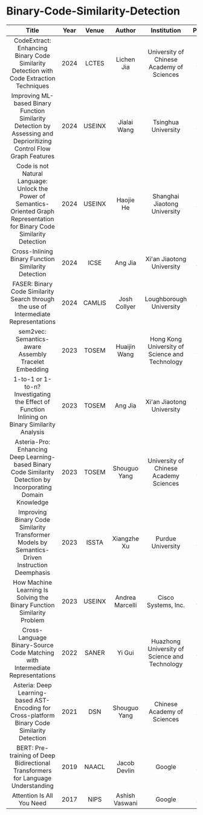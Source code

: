 # Binary-Code-Similarity-Detection
| Title | Year | Venue | Author | Institution | Paper | Markdown | Github | 
|:-----:|:----:|:-----:|:------:|:-----------:|:--------:|:-----:|:------:|
| CodeExtract: Enhancing Binary Code Similarity Detection with Code Extraction Techniques | 2024 | LCTES | Lichen Jia | University of Chinese Academy of Sciences | [link](https://dl.acm.org/doi/10.1145/3652032.3657572#) | [link](https://github.com/LindsayZheng/Binary-Code-Similarity-Detection/blob/main/md/2024_LCTES_CodeExtract%3A%20Enhancing%20Binary%20Code%20Similarity%20Detection%20with%20Code%20Extraction%20Techniques.md) |   | 
| Improving ML-based Binary Function Similarity Detection by Assessing and Deprioritizing Control Flow Graph Features | 2024 | USEINX | Jialai Wang | Tsinghua University | [link](https://www.usenix.org/system/files/usenixsecurity24-wang-jialai.pdf) | [link](https://github.com/LeoF1tz/Binary-Code-Similarity-Detection/blob/main/md/2024_USENIX_Improving_ML-based_Binary_Function_Similarity_Detection_by.md) |   |
| Code is not Natural Language: Unlock the Power of Semantics-Oriented Graph Representation for Binary Code Similarity Detection | 2024 | USEINX | Haojie He | Shanghai Jiaotong University | [link](https://www.usenix.org/system/files/sec24summer-prepub-346-he.pdf) | [link](https://github.com/LeoF1tz/Binary-Code-Similarity-Detection/blob/main/md/2024_USEINX_Code%20is%20not%20Natural%20Language%3A%20Unlock%20the%20Power%20of%20Semantics-Oriented%20Graph%20Representation%20for%20Binary%20Code%20Similarity%20Detection.md) | [link](https://github.com/NSSL-SJTU/HermesSim) |
| Cross-Inlining Binary Function Similarity Detection | 2024 | ICSE | Ang Jia | Xi'an Jiaotong University | [link](https://dl.acm.org/doi/abs/10.1145/3597503.3639080) | [link](https://github.com/LeoF1tz/Binary-Code-Similarity-Detection/blob/main/md/2024_ICSE_Cross-Inlining%20Binary%20Function%20Similarity%20Detection.md) | [link](https://github.com/island255/cross-inlining_binary_function_similarity) |
| FASER: Binary Code Similarity Search through the use of Intermediate Representations | 2024 | CAMLIS | Josh Collyer | Loughborough University | [link](https://arxiv.org/pdf/2310.03605.pdf) | [link](https://github.com/LeoF1tz/Binary-Code-Similarity-Detection/blob/main/md/2024_CAMLIS_FASER%3A%20Binary%20Code%20Similarity%20Search%20through%20the%20%20use%20of%20Intermediate%20Representations.md) | [link](https://github.com/br0kej/FASER) |
| sem2vec: Semantics-aware Assembly Tracelet Embedding | 2023 | TOSEM | Huaijin Wang | Hong Kong University of Science and Technology | [link](https://dl.acm.org/doi/10.1145/3569933) | [link](https://github.com/LindsayZheng/Binary-Code-Similarity-Detection/blob/main/md/2023_TOSEM_sem2vec%3A%20Semantics-aware%20Assembly%20Tracelet%20Embedding.md) |   |
| 1-to-1 or 1-to-n? Investigating the Effect of Function Inlining on Binary Similarity Analysis | 2023 | TOSEM | Ang Jia | Xi'an Jiaotong University | [link](https://dl.acm.org/doi/10.1145/3561385) | [link](https://github.com/LeoF1tz/Binary-Code-Similarity-Detection/blob/main/md/2023_TOSEM_1-to-1%20or%201-to-n%3F%20Investigating%20the%20Effect%20of%20Function%20Inlining%20on%20Binary%20Similarity%20Analysis.md) |   |
| Asteria-Pro: Enhancing Deep Learning-based Binary Code Similarity Detection by Incorporating Domain Knowledge | 2023 | TOSEM | Shouguo Yang | University of Chinese Academy Sciences | [link](https://dl.acm.org/doi/10.1145/3604611) | [link](https://github.com/LeoF1tz/Binary-Code-Similarity-Detection/blob/main/md/2023_TOSEM_Asteria-Pro%3A%20Enhancing%20Deep%20Learning-based%20Binary%20Code%20Similarity%20Detection%20by%20Incorporating%20Domain%20Knowledge.md) | [link](https://github.com/Asteria-BCSD/Asteria-Pro) |
| Improving Binary Code Similarity Transformer Models by Semantics-Driven Instruction Deemphasis | 2023 | ISSTA | Xiangzhe Xu | Purdue University | [link](https://dl.acm.org/doi/pdf/10.1145/3597926.3598121) | [link](https://github.com/LeoF1tz/Binary-Code-Similarity-Detection/blob/main/md/2023_ISSTA_Improving%20Binary%20Code%20Similarity%20Transformer%20Models%20by%20Semantics-Driven%20Instruction%20Deemphasis.md) | [link](https://zenodo.org/record/7978808) |
| How Machine Learning Is Solving the Binary Function Similarity Problem | 2023 | USEINX | Andrea Marcelli | 	Cisco Systems, Inc. | [link](https://www.s3.eurecom.fr/docs/usenixsec22_marcelli.pdf) | [link](https://github.com/LeoF1tz/Binary-Code-Similarity-Detection/blob/main/md/2022_USEINX_How%20Machine%20Learning%20Is%20Solving%20the%20Binary%20Function%20Similarity%20Problem.md) | [link](https://github.com/Cisco-Talos/binary_function_similarity) |
| Cross-Language Binary-Source Code Matching with Intermediate Representations | 2022 | SANER | Yi Gui | Huazhong University of Science and Technology | [link](https://www.computer.org/csdl/proceedings-article/saner/2022/378600a601/1FbSWHbL3vq) | [link](https://github.com/LeoF1tz/Binary-Code-Similarity-Detection/blob/main/md/2022_SANER_Cross-Language%20Binary-Source%20Code%20Matching%20with%20%20Intermediate%20Representations.md) |    |
| Asteria: Deep Learning-based AST-Encoding for Cross-platform Binary Code Similarity Detection | 2021 | DSN | Shouguo Yang | Chinese Academy of Sciences | [link](https://arxiv.org/pdf/2108.06082v1.pdf) | [link](https://github.com/LeoF1tz/Binary-Code-Similarity-Detection/blob/main/md/2021_DSN_2021_Asteria%3A%20Deep%20Learning-based%20AST-Encoding%20for%20Cross-platform%20Binary%20Code%20Similarity%20Detection.md) |   |
| BERT: Pre-training of Deep Bidirectional Transformers for Language Understanding | 2019 | NAACL | Jacob Devlin | Google | [link](https://arxiv.org/abs/1810.04805) | [link](https://github.com/LeoF1tz/Binary-Code-Similarity-Detection/blob/main/md/2019_NAACL_BERT%3A%20Pre-training%20of%20Deep%20Bidirectional%20Transformers%20for%20Language%20Understanding.md) |   | 
| Attention Is All You Need | 2017 | NIPS | Ashish Vaswani | Google | [link](https://arxiv.org/abs/1706.03762) | [link](https://github.com/LeoF1tz/Binary-Code-Similarity-Detection/blob/main/md/2017_NIPS_Attention%20Is%20All%20You%20Need.md) |   |
